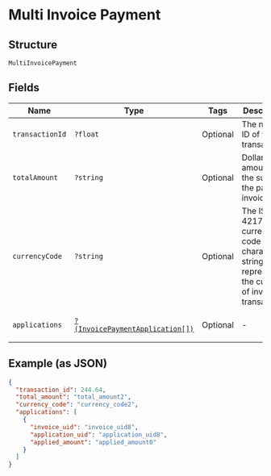 
# Multi Invoice Payment

## Structure

`MultiInvoicePayment`

## Fields

| Name | Type | Tags | Description | Getter | Setter |
|  --- | --- | --- | --- | --- | --- |
| `transactionId` | `?float` | Optional | The numeric ID of the transaction. | getTransactionId(): ?float | setTransactionId(?float transactionId): void |
| `totalAmount` | `?string` | Optional | Dollar amount of the sum of the paid invoices. | getTotalAmount(): ?string | setTotalAmount(?string totalAmount): void |
| `currencyCode` | `?string` | Optional | The ISO 4217 currency code (3 character string) representing the currency of invoice transaction. | getCurrencyCode(): ?string | setCurrencyCode(?string currencyCode): void |
| `applications` | [`?(InvoicePaymentApplication[])`](../../doc/models/invoice-payment-application.md) | Optional | - | getApplications(): ?array | setApplications(?array applications): void |

## Example (as JSON)

```json
{
  "transaction_id": 244.64,
  "total_amount": "total_amount2",
  "currency_code": "currency_code2",
  "applications": [
    {
      "invoice_uid": "invoice_uid8",
      "application_uid": "application_uid8",
      "applied_amount": "applied_amount0"
    }
  ]
}
```

